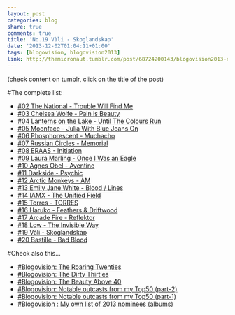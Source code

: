 ```yaml
---
layout: post
categories: blog
share: true
comments: true
title: 'No.19 Vàli - Skoglandskap'
date: '2013-12-02T01:04:11+01:00'
tags: [blogovision, blogovision2013]
link: http://themicronaut.tumblr.com/post/68724200143/blogovision2013-no19
---
```

(check content on tumblr, click on the title of the post)


#The complete list:

* [#02 The National - Trouble Will Find Me](/blog/blogovision2013-no02/)
* [#03 Chelsea Wolfe - Pain is Beauty](/blog/blogovision2013-no03/)
* [#04 Lanterns on the Lake - Until The Colours Run](/blog/blogovision2013-no04/)
* [#05 Moonface - Julia With Blue Jeans On](/blog/blogovision2013-no05/)
* [#06 Phosphorescent - Muchacho](/blog/blogovision2013-no06/)
* [#07 Russian Circles - Memorial](/blog/blogovision2013-no07/)
* [#08 ERAAS - Initiation](/blog/blogovision2013-no08/)
* [#09 Laura Marling - Once I Was an Eagle](/blog/blogovision2013-no09/)
* [#10 Agnes Obel - Aventine](/blog/blogovision2013-no10/)
* [#11 Darkside - Psychic](/blog/blogovision2013-no11/)
* [#12 Arctic Monkeys - AM](/blog/blogovision2013-no12/)
* [#13 Emily Jane White - Blood / Lines](/blog/blogovision2013-no13/)
* [#14 IAMX - The Unified Field](/blog/blogovision2013-no14/)
* [#15 Torres - TORRES](/blog/blogovision2013-no15/)
* [#16 Haruko - Feathers & Driftwood](/blog/blogovision2013-no16/)
* [#17 Arcade Fire - Reflektor](/blog/blogovision2013-no17/)
* [#18 Low - The Invisible Way](/blog/blogovision2013-no18/)
* [#19 Vàli - Skoglandskap](/blog/blogovision2013-no19/)
* [#20 Bastille - Bad Blood](/blog/blogovision2013-no20/)

#Check also this…

* [#Blogovision: The Roaring Twenties](/blog/the-roaring-twenties/)
* [#Blogovision: The Dirty Thirties](/blog/blogovision-the-dirty-thirties/)
* [#Blogovision: The Beauty Above 40](/blog/beauty-above-40/)
* [#Blogovision: Notable outcasts from my Top50 (part-2)](/blog/notable-outcasts-part2/)
* [#Blogovision: Notable outcasts from my Top50 (part-1)](/blog/notable-outcasts-part1/)
* [#Blogovision : My own list of 2013 nominees (albums)](/blog/blogovision-my-own-list-of-2013-nominees-albums/)